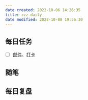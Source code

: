 ```yaml
---
date created: 2022-10-06 14:26:35
title: zzz-daily
date modified: 2022-10-08 19:56:30
---
```


## 每日任务

- [ ] [邮件](https://email.ustc.edu.cn/coremail/)、[打卡](https://weixine.ustc.edu.cn/2020/login)

## 随笔

## 每日复盘
